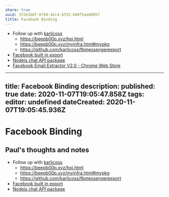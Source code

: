 ```yaml
---
share: true
uuid: 3f2b1b8f-6760-42c4-b752-b80f5ae60057
title: Facebook Binding
---
```

* Follow up with [karlicoss](https://beepb00p.xyz/me.html)
	* <https://beepb00p.xyz/hpi.html>
	* <https://beepb00p.xyz/myinfra.html#mypkg>
	* <https://github.com/karlicoss/fbmessengerexport>
* [Facebook built in export](https://www.facebook.com/help/1701730696756992)
* [Nodejs chat API package](https://github.com/Schmavery/facebook-chat-api)
* [Facebook Email Extractor V2.0 - Chrome Web Store](https://chrome.google.com/webstore/detail/facebook-email-extractor/abmhnnpjnhjidgbmmliljgkhmhdffflm?ucbcb=1)


---
title: Facebook Binding
description: 
published: true
date: 2020-11-07T19:05:47.858Z
tags: 
editor: undefined
dateCreated: 2020-11-07T19:05:45.936Z
---

# Facebook Binding

## Paul's thoughts and notes

* Follow up with [karlicoss](https://beepb00p.xyz/me.html)
  * <https://beepb00p.xyz/hpi.html>
  * <https://beepb00p.xyz/myinfra.html#mypkg>
  * <https://github.com/karlicoss/fbmessengerexport>
* [Facebook built in export](https://www.facebook.com/help/1701730696756992)
* [Nodejs chat API package](https://github.com/Schmavery/facebook-chat-api)